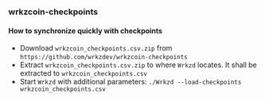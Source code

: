### wrkzcoin-checkpoints
#### How to synchronize quickly with checkpoints
* Download `wrkzcoin_checkpoints.csv.zip` from `https://github.com/wrkzdev/wrkzcoin-checkpoints`
* Extract `wrkzcoin_checkpoints.csv.zip` to where `Wrkzd` locates. It shall be extracted to `wrkzcoin_checkpoints.csv`
* Start `Wrkzd` with additional parameters:
`./Wrkzd --load-checkpoints wrkzcoin_checkpoints.csv`
